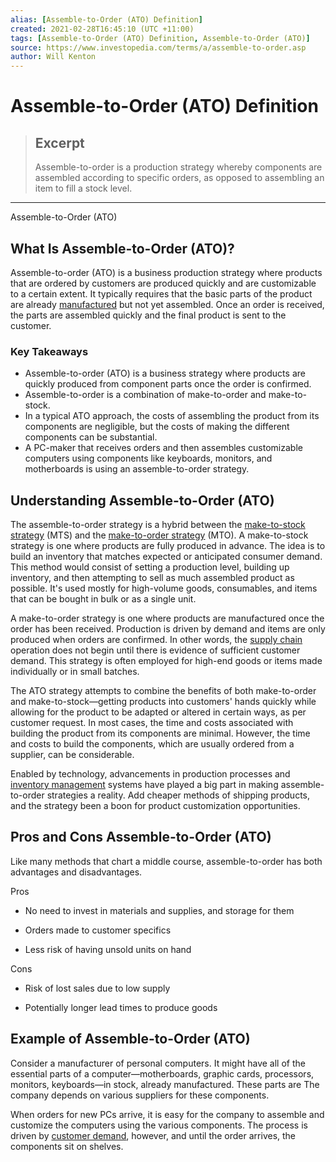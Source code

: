 ```yaml
---
alias: [Assemble-to-Order (ATO) Definition]
created: 2021-02-28T16:45:10 (UTC +11:00)
tags: [Assemble-to-Order (ATO) Definition, Assemble-to-Order (ATO)]
source: https://www.investopedia.com/terms/a/assemble-to-order.asp
author: Will Kenton
---
```


# Assemble-to-Order (ATO) Definition

> ## Excerpt
> Assemble-to-order is a production strategy whereby components are assembled according to specific orders, as opposed to assembling an item to fill a stock level.

---

Assemble-to-Order (ATO)
## What Is Assemble-to-Order (ATO)?

Assemble-to-order (ATO) is a business production strategy where products that are ordered by customers are produced quickly and are customizable to a certain extent. It typically requires that the basic parts of the product are already [manufactured](https://www.investopedia.com/terms/m/manufacturing.asp) but not yet assembled. Once an order is received, the parts are assembled quickly and the final product is sent to the customer.

### Key Takeaways

-   Assemble-to-order (ATO) is a business strategy where products are quickly produced from component parts once the order is confirmed.
-   Assemble-to-order is a combination of make-to-order and make-to-stock.
-   In a typical ATO approach, the costs of assembling the product from its components are negligible, but the costs of making the different components can be substantial.
-   A PC-maker that receives orders and then assembles customizable computers using components like keyboards, monitors, and motherboards is using an assemble-to-order strategy.

## Understanding Assemble-to-Order (ATO)

The assemble-to-order strategy is a hybrid between the [make-to-stock strategy](https://www.investopedia.com/terms/m/make-to-stock.asp) (MTS) and the [make-to-order strategy](https://www.investopedia.com/terms/m/make-to-order.asp) (MTO). A make-to-stock strategy is one where products are fully produced in advance. The idea is to build an inventory that matches expected or anticipated consumer demand. This method would consist of setting a production level, building up inventory, and then attempting to sell as much assembled product as possible. It's used mostly for high-volume goods, consumables, and items that can be bought in bulk or as a single unit.

A make-to-order strategy is one where products are manufactured once the order has been received. Production is driven by demand and items are only produced when orders are confirmed. In other words, the [supply chain](https://www.investopedia.com/terms/s/supplychain.asp) operation does not begin until there is evidence of sufficient customer demand. This strategy is often employed for high-end goods or items made individually or in small batches.

The ATO strategy attempts to combine the benefits of both make-to-order and make-to-stock—getting products into customers' hands quickly while allowing for the product to be adapted or altered in certain ways, as per customer request. In most cases, the time and costs associated with building the product from its components are minimal. However, the time and costs to build the components, which are usually ordered from a supplier, can be considerable.

Enabled by technology, advancements in production processes and [inventory management](https://www.investopedia.com/terms/i/inventory-management.asp) systems have played a big part in making assemble-to-order strategies a reality. Add cheaper methods of shipping products, and the strategy been a boon for product customization opportunities.

## Pros and Cons Assemble-to-Order (ATO)

Like many methods that chart a middle course, assemble-to-order has both advantages and disadvantages.

Pros

-   No need to invest in materials and supplies, and storage for them
    
-   Orders made to customer specifics
    
-   Less risk of having unsold units on hand
    

Cons

-   Risk of lost sales due to low supply
    
-   Potentially longer lead times to produce goods
    

## Example of Assemble-to-Order (ATO)

Consider a manufacturer of personal computers. It might have all of the essential parts of a computer—motherboards, graphic cards, processors, monitors, keyboards—in stock, already manufactured. These parts are The company depends on various suppliers for these components.

When orders for new PCs arrive, it is easy for the company to assemble and customize the computers using the various components. The process is driven by [customer demand](https://www.investopedia.com/terms/d/demand.asp), however, and until the order arrives, the components sit on shelves.
